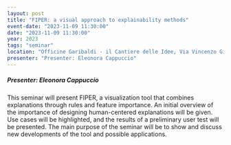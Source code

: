 ```yaml
---
layout: post
title: "FIPER: a visual approach to explainability methods"
event-date: "2023-11-09 11:30:00"
date: "2023-11-09 11:30:00"
year: 2023
tags: "seminar"
location: "Officine Garibaldi - il Cantiere delle Idee, Via Vincenzo Gioberti, 39, 56124 Pisa PI, Italia"
presenter: "Presenter: Eleonora Cappuccio"
---
```

<h5>Presenter: Eleonora Cappuccio</h5>

This seminar will present FIPER, a visualization tool that combines explanations through rules and feature importance. An initial overview of the importance of designing human-centered explanations will be given. Use cases will be highlighted, and the results of a preliminary user test will be presented. The main purpose of the seminar will be to show and discuss new developments of the tool and possible applications.

                